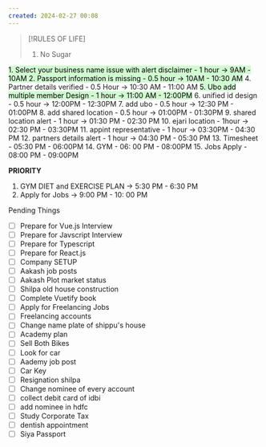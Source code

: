 ```yaml
---
created: 2024-02-27 00:08
---
```


> [!RULES OF LIFE]
>
> 1. No Sugar
> 


<mark style="background: #BBFABBA6;">1. Select your business name issue with alert disclaimer - 1 hour -> 9AM - 10AM
</mark>
<mark style="background: #BBFABBA6;">2. Passport information is missing - 0.5 hour -> 10AM - 10:30 AM</mark>
4. Partner details verified - 0.5 Hour -> 10:30 AM - 11:00 AM
<mark style="background: #BBFABBA6;">5. Ubo add multiple member Design - 1 hour -> 11:00 AM - 12:00PM</mark>
6. unified id design - 0.5 hour -> 12:00PM - 12:30PM
7. add ubo - 0.5 hour -> 12:30 PM - 01:00PM
8. add shared location - 0.5 hour -> 01:00PM - 01:30PM
9. shared location alert - 1 hour -> 01:30 PM - 02:30 PM
10. ejari location - 1hour -> 02:30 PM - 03:30PM 
11. appint representative - 1 hour -> 03:30PM - 04:30 PM
12. partners details alert - 1 hour -> 04:30 PM - 05:30 PM
13. Timesheet - 05:30 PM - 06:00PM
14. GYM - 06: 00 PM - 08:00PM
15. Jobs Apply - 08:00 PM - 09:00PM

**PRIORITY**

1. GYM DIET and EXERCISE PLAN -> 5:30 PM - 6:30 PM
2. Apply for Jobs -> 9:00 PM - 10: 00 PM

Pending Things

- [ ] Prepare for Vue.js Interview
- [ ] Prepare for Javscript Interview
- [ ] Prepare for Typescript
- [ ] Prepare for React.js
- [ ] Company SETUP
- [ ] Aakash job posts
- [ ] Aakash Plot market status
- [ ] Shilpa old house construction
- [ ] Complete Vuetify book
- [ ] Apply for Freelancing Jobs
- [ ] Freelancing accounts
- [ ] Change name plate of shippu's house 
- [ ] Academy plan 
- [ ] Sell Both Bikes
- [ ] Look for car
- [ ] Aademy job post
- [ ] Car Key 
- [ ] Resignation shilpa
- [ ] Change nominee of every account
- [ ] collect debit card of idbi
- [ ] add nominee in hdfc 
- [ ] Study Corporate Tax
- [ ] dentish appointment
- [ ] Siya Passport
